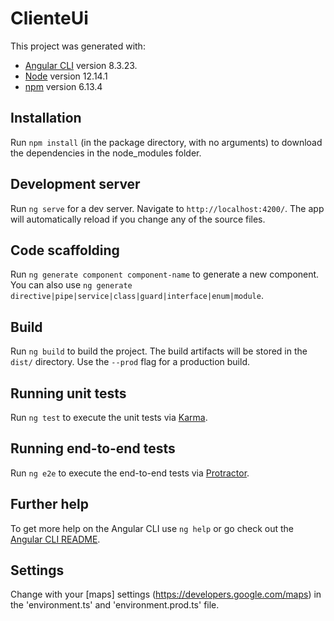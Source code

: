 # ClienteUi

This project was generated with: 
- [Angular CLI](https://github.com/angular/angular-cli) version 8.3.23.
- [Node](https://nodejs.org) version 12.14.1
- [npm](https://www.npmjs.com) version 6.13.4

## Installation

Run `npm install` (in the package directory, with no arguments) to download the dependencies in the node_modules folder.

## Development server

Run `ng serve` for a dev server. Navigate to `http://localhost:4200/`. The app will automatically reload if you change any of the source files.

## Code scaffolding

Run `ng generate component component-name` to generate a new component. You can also use `ng generate directive|pipe|service|class|guard|interface|enum|module`.

## Build

Run `ng build` to build the project. The build artifacts will be stored in the `dist/` directory. Use the `--prod` flag for a production build.

## Running unit tests

Run `ng test` to execute the unit tests via [Karma](https://karma-runner.github.io).

## Running end-to-end tests

Run `ng e2e` to execute the end-to-end tests via [Protractor](http://www.protractortest.org/).

## Further help

To get more help on the Angular CLI use `ng help` or go check out the [Angular CLI README](https://github.com/angular/angular-cli/blob/master/README.md).

## Settings

Change with your [maps] settings (https://developers.google.com/maps) in the 'environment.ts' and 'environment.prod.ts' file.